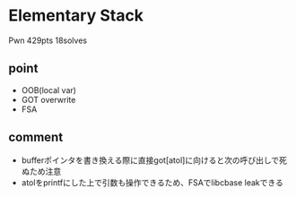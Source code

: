 # Elementary Stack  
Pwn 429pts 18solves  

## point  
- OOB(local var)  
- GOT overwrite  
- FSA  

## comment  
- bufferポインタを書き換える際に直接got[atol]に向けると次の呼び出しで死ぬため注意  
- atolをprintfにした上で引数も操作できるため、FSAでlibcbase leakできる  
